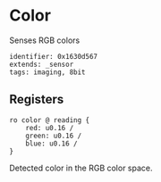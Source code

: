 # Color

Senses RGB colors

    identifier: 0x1630d567
    extends: _sensor
    tags: imaging, 8bit

## Registers

    ro color @ reading {
        red: u0.16 /
        green: u0.16 /
        blue: u0.16 /
    }

Detected color in the RGB color space.
